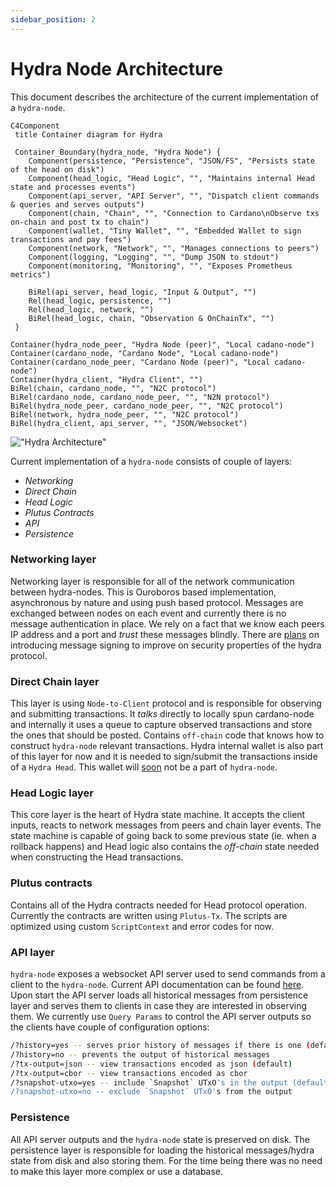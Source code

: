 ```yaml
---
sidebar_position: 2
---
```


# Hydra Node Architecture

This document describes the architecture of the current implementation of a `hydra-node`.

```mermaid
C4Component
 title Container diagram for Hydra

 Container_Boundary(hydra_node, "Hydra Node") {
    Component(persistence, "Persistence", "JSON/FS", "Persists state of the head on disk")
    Component(head_logic, "Head Logic", "", "Maintains internal Head state and processes events")
    Component(api_server, "API Server", "", "Dispatch client commands & queries and serves outputs")
    Component(chain, "Chain", "", "Connection to Cardano\nObserve txs on-chain and post tx to chain")
    Component(wallet, "Tiny Wallet", "", "Embedded Wallet to sign transactions and pay fees")
    Component(network, "Network", "", "Manages connections to peers")
    Component(logging, "Logging", "", "Dump JSON to stdout")
    Component(monitoring, "Monitoring", "", "Exposes Prometheus metrics")

    BiRel(api_server, head_logic, "Input & Output", "")
    Rel(head_logic, persistence, "")
    Rel(head_logic, network, "")
    BiRel(head_logic, chain, "Observation & OnChainTx", "")
 }

Container(hydra_node_peer, "Hydra Node (peer)", "Local cadano-node")
Container(cardano_node, "Cardano Node", "Local cadano-node")
Container(cardano_node_peer, "Cardano Node (peer)", "Local cadano-node")
Container(hydra_client, "Hydra Client", "")
BiRel(chain, cardano_node, "", "N2C protocol")
BiRel(cardano_node, cardano_node_peer, "", "N2N protocol")
BiRel(hydra_node_peer, cardano_node_peer, "", "N2C protocol")
BiRel(network, hydra_node_peer, "", "N2C protocol")
BiRel(hydra_client, api_server, "", "JSON/Websocket")

```

!["Hydra Architecture"](https://raw.githubusercontent.com/input-output-hk/hydra/master/hydra-node/images/hydra-architecture-direct.jpg "Hydra architecture")

Current implementation of a `hydra-node` consists of couple of layers:
  + _Networking_
  + _Direct Chain_
  + _Head Logic_
  + _Plutus Contracts_
  + _API_
  + _Persistence_

### Networking layer

Networking layer is responsible for all of the network communication between
hydra-nodes. This is Ouroboros based implementation, asynchronous by nature and
using push based protocol. Messages are exchanged between nodes on each event
and currently there is no message authentication in place. We rely on a fact
that we know each peers IP address and a port and _trust_ these messages
blindly. There are [plans](https://github.com/input-output-hk/hydra/issues/727)
on introducing message signing to improve on security properties of the hydra
protocol.

### Direct Chain layer

This layer is using `Node-to-Client` protocol and is responsible for observing
and submitting transactions. It _talks_ directly to locally spun cardano-node
and internally it uses a queue to capture observed transactions and store the
ones that should be posted. Contains `off-chain` code that knows how to
construct `hydra-node` relevant transactions. Hydra internal wallet is also part
of this layer for now and it is needed to sign/submit the transactions inside of
a `Hydra Head`. This wallet will
[soon](https://github.com/input-output-hk/hydra/issues/215) not be a part of
`hydra-node`.

### Head Logic layer

This core layer is the heart of Hydra state machine. It accepts the client
inputs, reacts to network messages from peers and chain layer events. The state
machine is capable of going back to some previous state (ie. when a rollback
happens) and Head logic also contains the _off-chain_ state needed when
constructing the Head transactions.

### Plutus contracts

Contains all of the Hydra contracts needed for Head protocol operation.
Currently the contracts are written using `Plutus-Tx`. The scripts are optimized
using custom `ScriptContext` and error codes for now.

### API layer

`hydra-node` exposes a websocket API server used to send commands from a client
to the `hydra-node`. Current API documentation can be found
[here](https://hydra.family/head-protocol/unstable/api-reference). Upon start
the API server loads all historical messages from persistence layer and serves
them to clients in case they are interested in observing them. We currently use
`Query Params` to control the API server outputs so the clients have couple of
configuration options:

``` sh
/?history=yes -- serves prior history of messages if there is one (default)
/?history=no -- prevents the output of historical messages
/?tx-output=json -- view transactions encoded as json (default)
/?tx-output=cbor -- view transactions encoded as cbor
/?snapshot-utxo=yes -- include `Snapshot` UTxO's in the output (default)
/?snapshot-utxo=no -- exclude `Snapshot` UTxO's from the output
```

### Persistence

All API server outputs and the `hydra-node` state is preserved on disk. The
persistence layer is responsible for loading the historical messages/hydra state
from disk and also storing them. For the time being there was no need to make
this layer more complex or use a database.
